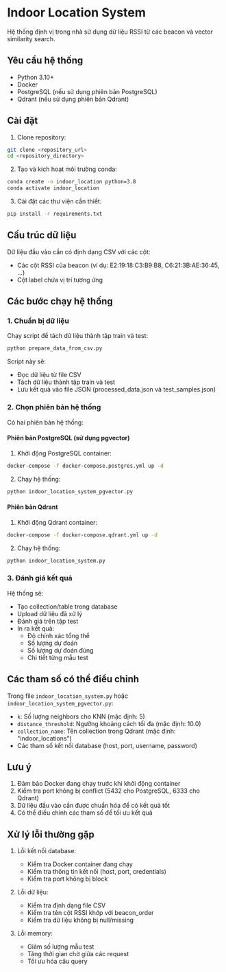 # Indoor Location System

Hệ thống định vị trong nhà sử dụng dữ liệu RSSI từ các beacon và vector similarity search.

## Yêu cầu hệ thống

- Python 3.10+
- Docker
- PostgreSQL (nếu sử dụng phiên bản PostgreSQL)
- Qdrant (nếu sử dụng phiên bản Qdrant)

## Cài đặt

1. Clone repository:
```bash
git clone <repository_url>
cd <repository_directory>
```

2. Tạo và kích hoạt môi trường conda:
```bash
conda create -n indoor_location python=3.8
conda activate indoor_location
```

3. Cài đặt các thư viện cần thiết:
```bash
pip install -r requirements.txt
```

## Cấu trúc dữ liệu

Dữ liệu đầu vào cần có định dạng CSV với các cột:
- Các cột RSSI của beacon (ví dụ: E2:19:18:C3:B9:B8, C6:21:3B:AE:36:45, ...)
- Cột label chứa vị trí tương ứng

## Các bước chạy hệ thống

### 1. Chuẩn bị dữ liệu

Chạy script để tách dữ liệu thành tập train và test:
```bash
python prepare_data_from_csv.py 
```

Script này sẽ:
- Đọc dữ liệu từ file CSV
- Tách dữ liệu thành tập train và test
- Lưu kết quả vào file JSON (processed_data.json và test_samples.json)

### 2. Chọn phiên bản hệ thống

Có hai phiên bản hệ thống:

#### Phiên bản PostgreSQL (sử dụng pgvector)

1. Khởi động PostgreSQL container:
```bash
docker-compose -f docker-compose.postgres.yml up -d
```

2. Chạy hệ thống:
```bash
python indoor_location_system_pgvector.py
```

#### Phiên bản Qdrant

1. Khởi động Qdrant container:
```bash
docker-compose -f docker-compose.qdrant.yml up -d
```

2. Chạy hệ thống:
```bash
python indoor_location_system.py
```

### 3. Đánh giá kết quả

Hệ thống sẽ:
- Tạo collection/table trong database
- Upload dữ liệu đã xử lý
- Đánh giá trên tập test
- In ra kết quả:
  - Độ chính xác tổng thể
  - Số lượng dự đoán
  - Số lượng dự đoán đúng
  - Chi tiết từng mẫu test

## Các tham số có thể điều chỉnh

Trong file `indoor_location_system.py` hoặc `indoor_location_system_pgvector.py`:

- `k`: Số lượng neighbors cho KNN (mặc định: 5)
- `distance_threshold`: Ngưỡng khoảng cách tối đa (mặc định: 10.0)
- `collection_name`: Tên collection trong Qdrant (mặc định: "indoor_locations")
- Các tham số kết nối database (host, port, username, password)

## Lưu ý

1. Đảm bảo Docker đang chạy trước khi khởi động container
2. Kiểm tra port không bị conflict (5432 cho PostgreSQL, 6333 cho Qdrant)
3. Dữ liệu đầu vào cần được chuẩn hóa để có kết quả tốt
4. Có thể điều chỉnh các tham số để tối ưu kết quả

## Xử lý lỗi thường gặp

1. Lỗi kết nối database:
   - Kiểm tra Docker container đang chạy
   - Kiểm tra thông tin kết nối (host, port, credentials)
   - Kiểm tra port không bị block

2. Lỗi dữ liệu:
   - Kiểm tra định dạng file CSV
   - Kiểm tra tên cột RSSI khớp với beacon_order
   - Kiểm tra dữ liệu không bị null/missing

3. Lỗi memory:
   - Giảm số lượng mẫu test
   - Tăng thời gian chờ giữa các request
   - Tối ưu hóa câu query 